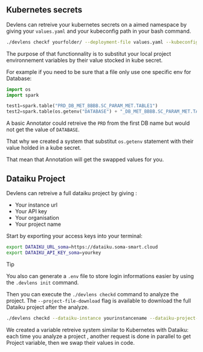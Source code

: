 ## Kubernetes secrets 

Devlens can retreive your kubernetes secrets on a aimed namespace by giving your `values.yaml` and your kubeconfig path in your bash command.

```bash
./devlens checkf yourfolder/ --deployment-file values.yaml --kubeconfig ~/.kube/config
```
The purpose of that functionnality is to substitut your local project environnement variables by their value stocked in kube secret.

For example if you need to be sure that a file only use one specific env for Database:

```python 
import os 
import spark

test1=spark.table("PRD_DB_MET_BBBB.SC_PARAM_MET.TABLE1")
test2=spark.table(os.getenv("DATABASE") + "_DB_MET_BBBB.SC_PARAM_MET.TABLE2")
```
A basic Annotator could retreive the `PRD` from the first DB name but would not get the value of `DATABASE`.

That why we created a system that substitut `os.getenv` statement with their value holded in a kube secret.

That mean that Annotation will get the swapped values for you.


## Dataiku Project 

Devlens can retreive a full dataiku project by giving : 

- Your instance url
- Your API key 
- Your organisation
- Your project name

Start by exporting your access keys into your terminal:

```bash
export DATAIKU_URL_soma=https://dataiku.soma-smart.cloud
export DATAIKU_API_KEY_soma=yourkey
```

> [!TIP]
> You also can generate a `.env` file to store login informations easier by using the `.devlens init` command.


Then you can execute the `./devlens checkd` command to analyze the project. The `--project-file-download` flag is available to download the full Dataiku project after the analyze.

```bash
./devlens checkd --dataiku-instance yourinstancename --dataiku-project-key Yourproject
```

We created a variable retreive system similar to Kubernetes with Dataiku: each time you analyze a project , another request is done in parallel to get Project variable, then we swap their values in code. 